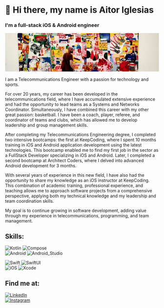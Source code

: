 # 👋 Hi there, my name is Aitor Iglesias
### I'm a full-stack iOS & Android engineer

![FondoGithub](https://github.com/aiglesiasp/aiglesiasp/blob/main/Fondo%20Github.jpeg)

I am a Telecommunications Engineer with a passion for technology and sports.

For over 20 years, my career has been developed in the telecommunications field, where I have accumulated extensive experience and had the opportunity to lead teams as a Systems and Networks Coordinator. Simultaneously, I have combined this career with my other great passion: basketball. I have been a coach, player, referee, and coordinator of teams and clubs, which has allowed me to develop leadership and group management skills.

After completing my Telecommunications Engineering degree, I completed two intensive bootcamps: the first at KeepCoding, where I spent 10 months training in iOS and Android application development using the latest technologies. This bootcamp enabled me to find my first job in the sector as a FullStack Developer specializing in iOS and Android. Later, I completed a second bootcamp at Architect Coders, where I delved into advanced Android development for 3 months.

With several years of experience in this new field, I have also had the opportunity to share my knowledge as an iOS instructor at KeepCoding. This combination of academic training, professional experience, and teaching allows me to approach software projects from a comprehensive perspective, applying both my technical knowledge and my leadership and team coordination skills.

My goal is to continue growing in software development, adding value through my experience in telecommunications, programming, and team management.

## Skills:
![Kotlin](https://img.shields.io/badge/Kotlin-7F52FF?style=for-the-badge&logo=kotlin&logoColor=white&labelColor=101010)
![Compose](https://img.shields.io/badge/Jetpack_Compose-4285F4?style=for-the-badge&logo=jetpackcompose&logoColor=white&labelColor=101010)</br>
![Android](https://img.shields.io/badge/Android-34A853?style=for-the-badge&logo=android&logoColor=white&labelColor=101010)
![Android_Studio](https://img.shields.io/badge/Android_Studio-3DDC84?style=for-the-badge&logo=android-studio&logoColor=white&labelColor=101010)</br>

![Swift](https://img.shields.io/badge/Swift-F05138?style=for-the-badge&logo=swift&logoColor=white&labelColor=101010)
![SwiftUI](https://img.shields.io/badge/SwiftUI-00B1E7?style=for-the-badge&logo=swift&logoColor=white&labelColor=101010)</br>
![iOS](https://img.shields.io/badge/iOS-000000?style=for-the-badge&logo=ios&logoColor=white&labelColor=101010)
![Xcode](https://img.shields.io/badge/Xcode-147EFB?style=for-the-badge&logo=xcode&logoColor=white&labelColor=101010)</br>


## Find me at:

[![LinkedIn](https://img.shields.io/badge/LinkedIn-Aitor_Iglesias-0077B5?style=for-the-badge&logo=linkedin&logoColor=white&labelColor=101010)](https://www.linkedin.com/in/aitoriglesiaspubill)</br>
[![Instagram](https://img.shields.io/badge/Instagram-@aitor.iglesias.pubill-E4405F?style=for-the-badge&logo=instagram&logoColor=white&labelColor=101010)](https://www.instagram.com/aitor.iglesias.pubill)</br>
